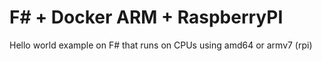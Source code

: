 # F# + Docker ARM + RaspberryPI

Hello world example on F# that runs on CPUs using amd64 or armv7 (rpi)